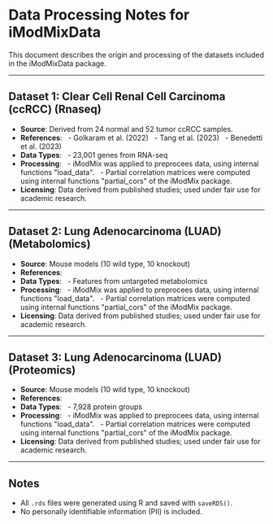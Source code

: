 
# Data Processing Notes for iModMixData

This document describes the origin and processing of the datasets included in the iModMixData package.

---

## Dataset 1: Clear Cell Renal Cell Carcinoma (ccRCC) (Rnaseq)

- **Source**: Derived from 24 normal and 52 tumor ccRCC samples.
- **References**:
  - Golkaram et al. (2022)
  - Tang et al. (2023)
  - Benedetti et al. (2023)
- **Data Types**:
  - 23,001 genes from RNA-seq
- **Processing**:
  - iModMix was applied to preprocees data, using internal functions "load_data".
  - Partial correlation matrices were computed using internal functions "partial_cors" of the iModMix package.
- **Licensing**: Data derived from published studies; used under fair use for academic research.

---

## Dataset 2: Lung Adenocarcinoma (LUAD) (Metabolomics)

- **Source**: Mouse models (10 wild type, 10 knockout)
- **References**:
- **Data Types**:
  - Features from untargeted metabolomics
- **Processing**:
  - iModMix was applied to preprocees data, using internal functions "load_data".
  - Partial correlation matrices were computed using internal functions "partial_cors" of the iModMix package.
- **Licensing**: Data derived from published studies; used under fair use for academic research.

---

## Dataset 3: Lung Adenocarcinoma (LUAD) (Proteomics)

- **Source**: Mouse models (10 wild type, 10 knockout)
- **References**:
- **Data Types**:
  - 7,928 protein groups
- **Processing**:
  - iModMix was applied to preprocees data, using internal functions "load_data".
  - Partial correlation matrices were computed using internal functions "partial_cors" of the iModMix package.
- **Licensing**: Data derived from published studies; used under fair use for academic research.

---

## Notes

- All `.rds` files were generated using R and saved with `saveRDS()`.
- No personally identifiable information (PII) is included.
